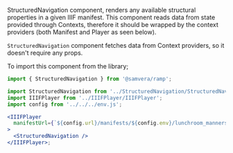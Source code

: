 StructuredNavigation component, renders any available structural properties in a given IIIF manifest. This component reads data from state provided through Contexts, therefore it should be wrapped by the context providers (both Manifest and Player as seen below).

`StructuredNavigation` component fetches data from Context providers, so it doesn't require any props.

To import this component from the library;

```js static
import { StructuredNavigation } from '@samvera/ramp';
```

```jsx inside Markdown
import StructuredNavigation from '../StructuredNavigation/StructuredNavigation';
import IIIFPlayer from '../IIIFPlayer/IIIFPlayer';
import config from '../../../env.js';

<IIIFPlayer
  manifestUrl={`${config.url}/manifests/${config.env}/lunchroom_manners.json`}
>
  <StructuredNavigation />
</IIIFPlayer>;
```
